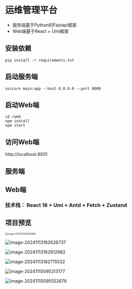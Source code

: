 # 运维管理平台
- 服务端基于Python的Fastapi框架
- Web端基于React + Umi框架

## 安装依赖
```
pip install -r requirements.txt
```

## 启动服务端
```
uvicorn main:app --host 0.0.0.0 --port 8000
```

## 启动Web端
```
cd /web
npm install
npm start
```

## 访问Web端
http://localhost:8001

## 服务端

## Web端
### 技术栈： React 18 + Umi + Antd + Fetch + Zustand 




##  项目预览

<img src="https://img2024.cnblogs.com/blog/1824602/202411/1824602-20241113162455908-1426913419.png" alt="image-20241113162452986" style="zoom:50%;" />

![image-20241113162626737](https://img2024.cnblogs.com/blog/1824602/202411/1824602-20241113162630785-362113788.png)

![image-20241113162812982](https://img2024.cnblogs.com/blog/1824602/202411/1824602-20241113162815892-584739239.png)

![image-20241113162715532](https://img2024.cnblogs.com/blog/1824602/202411/1824602-20241113162718649-1030132279.png)

![image-20241115095313177](https://img2024.cnblogs.com/blog/1824602/202411/1824602-20241115095316346-47918284.png)

![image-20241115095552676](https://img2024.cnblogs.com/blog/1824602/202411/1824602-20241115095555494-1633144968.png)